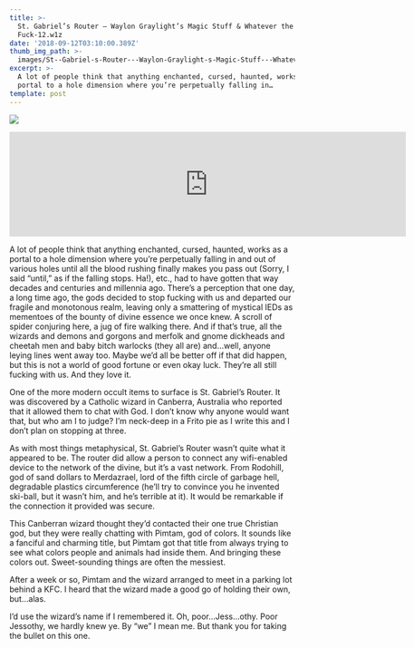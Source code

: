 ```yaml
---
title: >-
  St. Gabriel’s Router — Waylon Graylight’s Magic Stuff & Whatever the
  Fuck-12.w1z
date: '2018-09-12T03:10:00.389Z'
thumb_img_path: >-
  images/St--Gabriel-s-Router---Waylon-Graylight-s-Magic-Stuff---Whatever-the-Fuck-12-w1z/1*ejN13lZKvE50KCXKxE9h0A.jpeg
excerpt: >-
  A lot of people think that anything enchanted, cursed, haunted, works as a
  portal to a hole dimension where you’re perpetually falling in…
template: post
---
```

![](/images/St--Gabriel-s-Router---Waylon-Graylight-s-Magic-Stuff---Whatever-the-Fuck-12-w1z/1*ejN13lZKvE50KCXKxE9h0A.jpeg)

<iframe src="https://play.ht/embed/?article_url=https://medium.com/_p/st-gabriels-router-waylon-graylight-s-magic-stuff-whatever-the-fuck-12-w1z-9858eefc9308" width="700" height="185" frameborder="0" scrolling="no"></iframe>

A lot of people think that anything enchanted, cursed, haunted, works as a portal to a hole dimension where you’re perpetually falling in and out of various holes until all the blood rushing finally makes you pass out (Sorry, I said “until,” as if the falling stops. Ha!), etc., had to have gotten that way decades and centuries and millennia ago. There’s a perception that one day, a long time ago, the gods decided to stop fucking with us and departed our fragile and monotonous realm, leaving only a smattering of mystical IEDs as mementoes of the bounty of divine essence we once knew. A scroll of spider conjuring here, a jug of fire walking there. And if that’s true, all the wizards and demons and gorgons and merfolk and gnome dickheads and cheetah men and baby bitch warlocks (they all are) and…well, anyone leying lines went away too. Maybe we’d all be better off if that did happen, but this is not a world of good fortune or even okay luck. They’re all still fucking with us. And they love it.

One of the more modern occult items to surface is St. Gabriel’s Router. It was discovered by a Catholic wizard in Canberra, Australia who reported that it allowed them to chat with God. I don’t know why anyone would want that, but who am I to judge? I’m neck-deep in a Frito pie as I write this and I don’t plan on stopping at three.

As with most things metaphysical, St. Gabriel’s Router wasn’t quite what it appeared to be. The router did allow a person to connect any wifi-enabled device to the network of the divine, but it’s a vast network. From Rodohill, god of sand dollars to Merdazrael, lord of the fifth circle of garbage hell, degradable plastics circumference (he’ll try to convince you he invented ski-ball, but it wasn’t him, and he’s terrible at it). It would be remarkable if the connection it provided was secure.

This Canberran wizard thought they’d contacted their one true Christian god, but they were really chatting with Pimtam, god of colors. It sounds like a fanciful and charming title, but Pimtam got that title from always trying to see what colors people and animals had inside them. And bringing these colors out. Sweet-sounding things are often the messiest.

After a week or so, Pimtam and the wizard arranged to meet in a parking lot behind a KFC. I heard that the wizard made a good go of holding their own, but…alas.

I’d use the wizard’s name if I remembered it. Oh, poor…Jess…othy. Poor Jessothy, we hardly knew ye. By “we” I mean me. But thank you for taking the bullet on this one.
